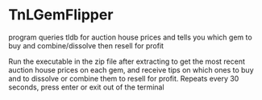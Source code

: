 # TnLGemFlipper
program queries tldb for auction house prices and tells you which gem to buy and combine/dissolve then resell for profit

Run the executable in the zip file after extracting to get the most recent auction house prices on each gem, and receive tips on which ones to buy and to dissolve or combine them to resell for profit.
Repeats every 30 seconds, press enter or exit out of the terminal
